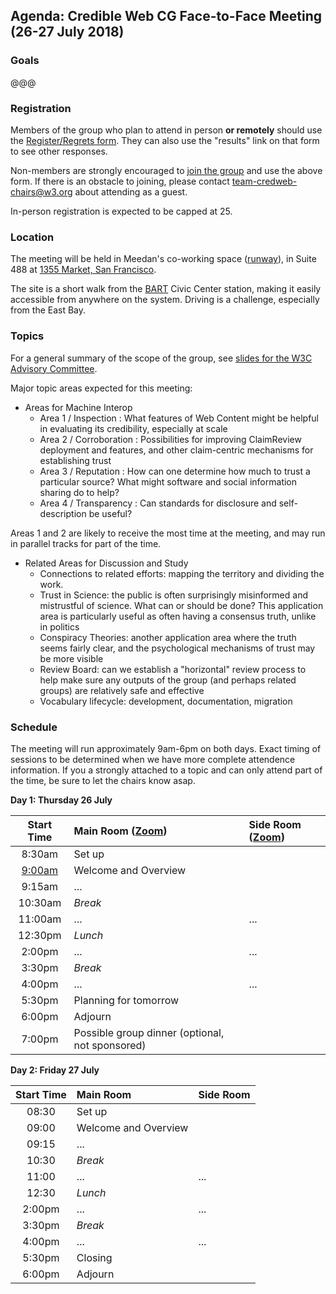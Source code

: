 ## Agenda: Credible Web CG Face-to-Face Meeting (26-27 July 2018)

### Goals

@@@

### Registration

Members of the group who plan to attend in person **or remotely** should use the [Register/Regrets form](https://www.w3.org/2002/09/wbs/103073/credweb-f2f2/).  They can also use the "results" link on that form to see other responses.

Non-members are strongly encouraged to [join the group](https://www.w3.org/community/wp-login.php?redirect_to=%2Fcommunity%2Fcredibility%2Fjoin) and use the above form.  If there is an obstacle to joining, please contact team-credweb-chairs@w3.org about attending as a guest.

In-person registration is expected to be capped at 25.

### Location

The meeting will be held in Meedan's co-working space ([runway](http://www.runway.is/)), in Suite 488 at [1355 Market, San Francisco](https://www.google.com/maps/place/Market+Square,+1355+Market+St,+San+Francisco,+CA+94103/@37.7768337,-122.4185642,17z/).

The site is a short walk from the [BART](https://www.bart.gov/) Civic Center station, making it easily accessible from anywhere on the system.  Driving is a challenge, especially from the East Bay.

### Topics

For a general summary of the scope of the group, see [slides for the W3C Advisory Committee](http://hawke.org/talk-ac-2018/).

Major topic areas expected for this meeting:

* Areas for Machine Interop
    * Area 1 / Inspection : What features of Web Content might be helpful in evaluating its credibility, especially at scale
    * Area 2 / Corroboration : Possibilities for improving ClaimReview deployment and features, and other claim-centric mechanisms for establishing trust
    * Area 3 / Reputation : How can one determine how much to trust a particular source?  What might software and social information sharing do to help?
    * Area 4 / Transparency : Can standards for disclosure and self-description be useful?

Areas 1 and 2 are likely to receive the most time at the meeting, and may run in parallel tracks for part of the time.

* Related Areas for Discussion and Study
    * Connections to related efforts: mapping the territory and dividing the work.
    * Trust in Science: the public is often surprisingly misinformed and mistrustful of science.  What can or should be done?  This application area is particularly useful as often having a consensus truth, unlike in politics
    * Conspiracy Theories: another application area where the truth seems fairly clear, and the psychological mechanisms of trust may be more visible   
    * Review Board: can we establish a "horizontal" review process to help make sure any outputs of the group (and perhaps related groups) are relatively safe and effective 
    * Vocabulary lifecycle: development, documentation, migration

### Schedule

The meeting will run approximately 9am-6pm on both days.  Exact timing
of sessions to be determined when we have more complete attendence
information.  If you a strongly attached to a topic and can only
attend part of the time, be sure to let the chairs know asap.

**Day 1: Thursday 26 July**

Start Time | Main Room ([Zoom]()) | Side Room ([Zoom]())
:---: | :--- | :---
8:30am | Set up
[9:00am](https://www.timeanddate.com/worldclock/fixedtime.html?iso=20180726T09&p1=224) | Welcome and Overview
9:15am | ...
10:30am | _Break_
11:00am | ... | ...
12:30pm | _Lunch_
2:00pm | ... | ...
3:30pm | _Break_
4:00pm | ... | ...
5:30pm | Planning for tomorrow
6:00pm | Adjourn
7:00pm | Possible group dinner (optional, not sponsored)

**Day 2: Friday 27 July**

Start Time | Main Room | Side Room
:---: | :--- | :---
08:30 | Set up
09:00 | Welcome and Overview
09:15 | ...
10:30 | _Break_
11:00 | ... | ...
12:30 | _Lunch_
2:00pm | ... | ...
3:30pm | _Break_
4:00pm | ... | ...
5:30pm | Closing
6:00pm | Adjourn
